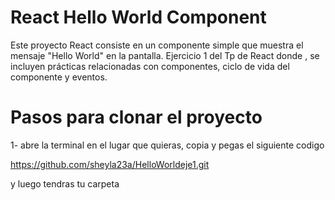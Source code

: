 # React Hello World Component

Este proyecto React consiste en un componente simple que muestra el mensaje "Hello World" en la pantalla.
Ejercicio 1 del Tp de React donde , se incluyen prácticas relacionadas con componentes, ciclo de vida del componente y eventos.

# Pasos para clonar el proyecto
1- abre la terminal en el lugar que quieras, copia y pegas el siguiente codigo

https://github.com/sheyla23a/HelloWorldeje1.git

y luego tendras tu carpeta
